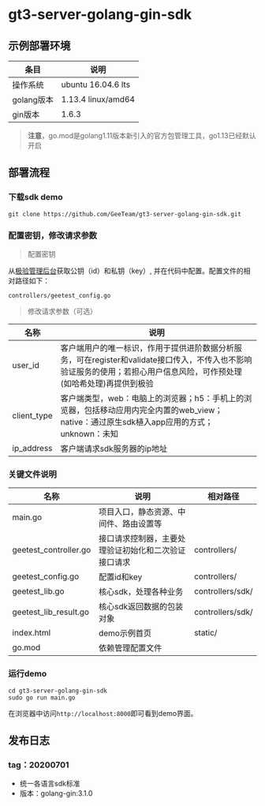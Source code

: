 # gt3-server-golang-gin-sdk

## 示例部署环境
条目|说明
----|----
操作系统|ubuntu 16.04.6 lts
golang版本|1.13.4 linux/amd64
gin版本|1.6.3

> **注意**，go.mod是golang1.11版本新引入的官方包管理工具，go1.13已经默认开启

## 部署流程

### 下载sdk demo
```
git clone https://github.com/GeeTeam/gt3-server-golang-gin-sdk.git
```

### 配置密钥，修改请求参数
> 配置密钥

从[极验管理后台](https://auth.geetest.com/login/)获取公钥（id）和私钥（key）, 并在代码中配置。配置文件的相对路径如下：
```
controllers/geetest_config.go
```

> 修改请求参数（可选）

名称|说明
----|------
user_id|客户端用户的唯一标识，作用于提供进阶数据分析服务，可在register和validate接口传入，不传入也不影响验证服务的使用；若担心用户信息风险，可作预处理(如哈希处理)再提供到极验
client_type|客户端类型，web：电脑上的浏览器；h5：手机上的浏览器，包括移动应用内完全内置的web_view；native：通过原生sdk植入app应用的方式；unknown：未知
ip_address|客户端请求sdk服务器的ip地址

### 关键文件说明
名称|说明|相对路径
----|----|----
main.go|项目入口，静态资源、中间件、路由设置等|
geetest_controller.go|接口请求控制器，主要处理验证初始化和二次验证接口请求|controllers/
geetest_config.go|配置id和key|controllers/
geetest_lib.go|核心sdk，处理各种业务|controllers/sdk/
geetest_lib_result.go|核心sdk返回数据的包装对象|controllers/sdk/
index.html|demo示例首页|static/
go.mod|依赖管理配置文件|

### 运行demo
```
cd gt3-server-golang-gin-sdk
sudo go run main.go
```
在浏览器中访问`http://localhost:8000`即可看到demo界面。

## 发布日志

### tag：20200701
- 统一各语言sdk标准
- 版本：golang-gin:3.1.0


